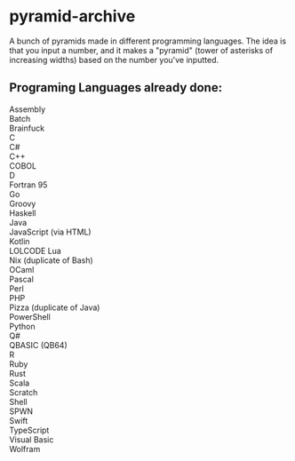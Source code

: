 # pyramid-archive
A bunch of pyramids made in different programming languages. The idea is that you input a number, and it makes a "pyramid" (tower of asterisks of increasing widths) based on the number you've inputted.

## Programing Languages already done:
Assembly  
Batch  
Brainfuck  
C  
C#  
C++   
COBOL  
D  
Fortran 95  
Go  
Groovy  
Haskell   
Java  
JavaScript (via HTML)  
Kotlin  
LOLCODE
Lua    
Nix (duplicate of Bash)  
OCaml  
Pascal  
Perl  
PHP  
Pizza (duplicate of Java)  
PowerShell  
Python  
Q#  
QBASIC (QB64)  
R  
Ruby  
Rust  
Scala  
Scratch  
Shell  
SPWN  
Swift  
TypeScript  
Visual Basic  
Wolfram
